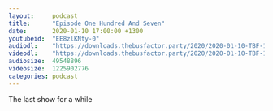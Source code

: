 ```yaml
---
layout:     podcast
title:      "Episode One Hundred And Seven"
date:       2020-01-10 17:00:00 +1300
youtubeid:  "EE8zlKNty-0"
audiodl:    "https://downloads.thebusfactor.party/2020/2020-01-10-TBF-107.mp3"
videodl:    "https://downloads.thebusfactor.party/2020/2020-01-10-TBF-107.mp4"
audiosize:  49548896
videosize:  1225902776
categories: podcast
---
```

The last show for a while
